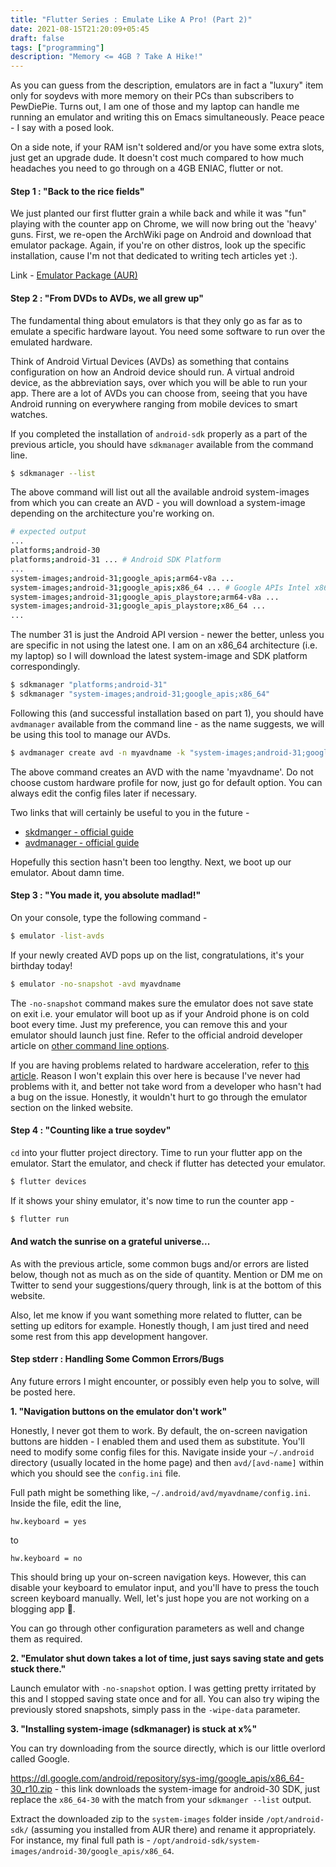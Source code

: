 ```yaml
---
title: "Flutter Series : Emulate Like A Pro! (Part 2)"
date: 2021-08-15T21:20:09+05:45
draft: false 
tags: ["programming"]
description: "Memory <= 4GB ? Take A Hike!"
---
```


As you can guess from the description, emulators are in fact a "luxury" item only for soydevs with more memory on their PCs than subscribers to PewDiePie. Turns out, I am one of those and my laptop can handle me running an emulator and writing this on Emacs simultaneously. Peace peace - I say with a posed look.

On a side note, if your RAM isn't soldered and/or you have some extra slots, just get an upgrade dude. It doesn't cost much compared to how much headaches you need to go through on a 4GB ENIAC, flutter or not.

#### Step 1 : "Back to the rice fields"

We just planted our first flutter grain a while back and while it was "fun" playing with the counter app on Chrome, we will now bring out the 'heavy' guns. First, we re-open the ArchWiki page on Android and download that emulator package. Again, if you're on other distros, look up the specific installation, cause I'm not that dedicated to writing tech articles yet :).

Link - [Emulator Package (AUR)](https://aur.archlinux.org/packages/android-emulator/)

#### Step 2 : "From DVDs to AVDs, we all grew up"

The fundamental thing about emulators is that they only go as far as to emulate a specific hardware layout. You need some software to run over the emulated hardware. 

Think of Android Virtual Devices (AVDs) as something that contains configuration on how an Android device should run. A virtual android device, as the abbreviation says, over which you will be able to run your app. There are a lot of AVDs you can choose from, seeing that you have Android running on everywhere ranging from mobile devices to smart watches. 

If you completed the installation of `android-sdk` properly as a part of the previous article, you should have `sdkmanager` available from the command line.

```bash
$ sdkmanager --list
```

The above command will list out all the available android system-images from which you can create an AVD - you will download a system-image depending on the architecture you're working on.

```bash
# expected output
...
platforms;android-30
platforms;android-31 ... # Android SDK Platform
...
system-images;android-31;google_apis;arm64-v8a ...
system-images;android-31;google_apis;x86_64 ... # Google APIs Intel x86 Atom_64 System Image
system-images;android-31;google_apis_playstore;arm64-v8a ...
system-images;android-31;google_apis_playstore;x86_64 ... 
...
```

The number 31 is just the Android API version - newer the better, unless you are specific in not using the latest one. I am on an x86_64 architecture (i.e. my laptop) so I will download the latest system-image and SDK platform correspondingly.

```bash
$ sdkmanager "platforms;android-31" 
$ sdkmanager "system-images;android-31;google_apis;x86_64" 
```

Following this (and successful installation based on part 1), you should have `avdmanager` available from the command line - as the name suggests, we will be using this tool to manage our AVDs. 

```bash
$ avdmanager create avd -n myavdname -k "system-images;android-31;google_apis;x86_64"
```

The above command creates an AVD with the name 'myavdname'. Do not choose custom hardware profile for now, just go for default option. You can always edit the config files later if necessary.

Two links that will certainly be useful to you in the future -
- [skdmanger - official guide](https://developer.android.com/studio/command-line/sdkmanager)
- [avdmanager - official guide](https://developer.android.com/studio/command-line/avdmanager)

Hopefully this section hasn't been too lengthy. Next, we boot up our emulator. About damn time.


#### Step 3 : "You made it, you absolute madlad!"

On your console, type the following command - 

```bash
$ emulator -list-avds
```

If your newly created AVD pops up on the list, congratulations, it's your birthday today!

```bash
$ emulator -no-snapshot -avd myavdname 
```

The `-no-snapshot` command makes sure the emulator does not save state on exit i.e. your emulator will boot up as if your Android phone is on cold boot every time. Just my preference, you can remove this and your emulator should launch just fine. Refer to the official android developer article on [other command line options](https://developer.android.com/studio/run/emulator-commandline).

If you are having problems related to hardware acceleration, refer to [this article](https://developer.android.com/studio/run/emulator-acceleration). Reason I won't explain this over here is because I've never had problems with it, and better not take word from a developer who hasn't had a bug on the issue. Honestly, it wouldn't hurt to go through the emulator section on the linked website.

#### Step 4 : "Counting like a true soydev"

`cd` into your flutter project directory. Time to run your flutter app on the emulator. Start the emulator, and check if flutter has detected your emulator.

```bash
$ flutter devices
```

If it shows your shiny emulator, it's now time to run the counter app - 

```bash
$ flutter run
```

#### And watch the sunrise on a grateful universe... 

As with the previous article, some common bugs and/or errors are listed below, though not as much as on the side of quantity. Mention or DM me on Twitter to send your suggestions/query through, link is at the bottom of this website. 

Also, let me know if you want something more related to flutter, can be setting up editors for example. Honestly though, I am just tired and need some rest from this app development hangover.

#### Step stderr : Handling Some Common Errors/Bugs

Any future errors I might encounter, or possibly even help you to solve, will be posted here.

**1. "Navigation buttons on the emulator don't work"**

Honestly, I never got them to work. By default, the on-screen navigation buttons are hidden - I enabled them and used them as substitute. You'll need to modify some config files for this. Navigate inside your `~/.android` directory (usually located in the home page) and then `avd/[avd-name]` within which you should see the `config.ini` file. 

Full path might be something like, `~/.android/avd/myavdname/config.ini`. Inside the file, edit the line,

```
hw.keyboard = yes
```

to 

```
hw.keyboard = no
```

This should bring up your on-screen navigation keys. However, this can disable your keyboard to emulator input, and you'll have to press the touch screen keyboard manually. Well, let's just hope you are not working on a blogging app :eyes:.

You can go through other configuration parameters as well and change them as required.

**2. "Emulator shut down takes a lot of time, just says saving state and gets stuck there."**

Launch emulator with `-no-snapshot` option. I was getting pretty irritated by this and I stopped saving state once and for all. You can also try wiping the previously stored snapshots, simply pass in the `-wipe-data` parameter.

**3. "Installing system-image (sdkmanager) is stuck at x%"**

You can try downloading from the source directly, which is our little overlord called Google. 

https://dl.google.com/android/repository/sys-img/google_apis/x86_64-30_r10.zip - this link downloads the system-image for android-30 SDK, just replace the `x86_64-30` with the match from your `sdkmanger --list` output. 

Extract the downloaded zip to the `system-images` folder inside `/opt/android-sdk/` (assuming you installed from AUR there) and rename it appropriately. For instance, my final full path is - `/opt/android-sdk/system-images/android-30/google_apis/x86_64`.
